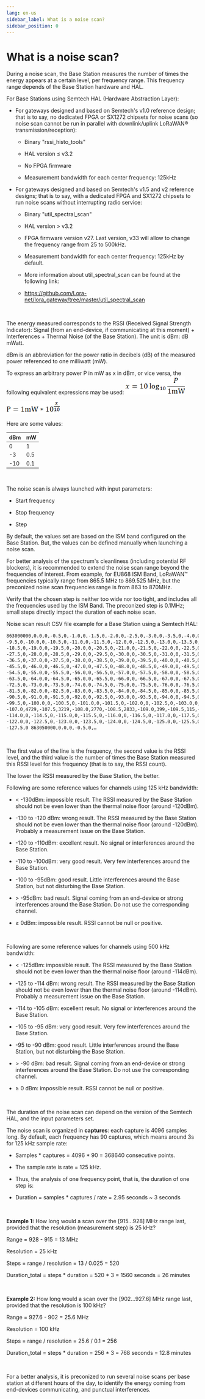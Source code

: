 ```yaml
---
lang: en-us
sidebar_label: What is a noise scan?
sidebar_position: 0
---
```


# What is a noise scan?

During a noise scan, the Base Station measures the number of times the
energy appears at a certain level, per frequency range. This frequency
range depends of the Base Station hardware and HAL.

For Base Stations using Semtech HAL (Hardware Abstraction Layer):

- For gateways designed and based on Semtech's v1.0 reference design;
  that is to say, no dedicated FPGA or SX1272 chipsets for noise scans
  (so noise scan cannot be run in parallel with downlink/uplink LoRaWAN®
  transmission/reception):

  - Binary "rssi_histo_tools"

  - HAL version ≤ v3.2

  - No FPGA firmware

  - Measurement bandwidth for each center frequency: 125kHz

- For gateways designed and based on Semtech's v1.5 and v2 reference
  designs; that is to say, with a dedicated FPGA and SX1272 chipsets to
  run noise scans without interrupting radio service:

  - Binary "util_spectral_scan"

  - HAL version \> v3.2

  - FPGA firmware version v27. Last version, v33 will allow to change
    the frequency range from 25 to 500kHz.

  - Measurement bandwidth for each center frequency: 125kHz by default.

  - More information about util_spectral_scan can be found at the
    following link:

  - <https://github.com/Lora-net/lora_gateway/tree/master/util_spectral_scan>

 

The energy measured corresponds to the RSSI (Received Signal Strength
Indicator): Signal (from an end-device, if communicating at this
moment) + Interferences + Thermal Noise (of the Base Station). The unit
is dBm: dB mWatt.

dBm is an abbreviation for the power ratio in decibels (dB) of the
measured power referenced to one milliwatt (mW).

To express an arbitrary power P in mW as x in dBm, or vice versa, the
following equivalent expressions may be used:
![](./_images/what-is-a-noise-scan.png)

![](./_images/what-is-a-noise-scan-1.png)

Here are some values:

| dBm | mW  |
|-----|-----|
| 0   | 1   |
| -3  | 0.5 |
| -10 | 0.1 |

 

The noise scan is always launched with input parameters:

- Start frequency

- Stop frequency

- Step

By default, the values set are based on the ISM band configured on the
Base Station. But, the values can be defined manually when launching a
noise scan.

For better analysis of the spectrum's cleanliness (including potential
RF blockers), it is recommended to extend the noise scan range beyond
the frequencies of interest. From example, for EU868 ISM Band, LoRaWAN™
frequencies typically range from 865.5 MHz to 869.525 MHz, but the
preconized noise scan frequencies range is from 863 to 870MHz.

Verify that the chosen step is neither too wide nor too tight, and
includes all the frequencies used by the ISM Band. The preconized step
is 0.1MHz; small steps directly impact the duration of each noise scan.

Noise scan result CSV file example for a Base Station using a Semtech
HAL:

``` text
863000000,0.0,0,-0.5,0,-1.0,0,-1.5,0,-2.0,0,-2.5,0,-3.0,0,-3.5,0,-4.0,0,-4.5,0,-5.0,0,-5.5,0,-6.0,0,-6.5,0,-7.0,0,-7.5,0,-8.0,0,-8.5,0,-9.0,0,
-9.5,0,-10.0,0,-10.5,0,-11.0,0,-11.5,0,-12.0,0,-12.5,0,-13.0,0,-13.5,0,-14.0,0,-14.5,0,-15.0,0,-15.5,0,-16.0,0,-16.5,0,-17.0,0,-17.5,0,-18.0,0,
-18.5,0,-19.0,0,-19.5,0,-20.0,0,-20.5,0,-21.0,0,-21.5,0,-22.0,0,-22.5,0,-23.0,0,-23.5,0,-24.0,0,-24.5,0,-25.0,0,-25.5,0,-26.0,0,-26.5,0,-27.0,0,
-27.5,0,-28.0,0,-28.5,0,-29.0,0,-29.5,0,-30.0,0,-30.5,0,-31.0,0,-31.5,0,-32.0,0,-32.5,0,-33.0,0,-33.5,0,-34.0,0,-34.5,0,-35.0,0,-35.5,0,-36.0,0,
-36.5,0,-37.0,0,-37.5,0,-38.0,0,-38.5,0,-39.0,0,-39.5,0,-40.0,0,-40.5,0,-41.0,0,-41.5,0,-42.0,0,-42.5,0,-43.0,0,-43.5,0,-44.0,0,-44.5,0,-45.0,0,
-45.5,0,-46.0,0,-46.5,0,-47.0,0,-47.5,0,-48.0,0,-48.5,0,-49.0,0,-49.5,0,-50.0,0,-50.5,0,-51.0,0,-51.5,0,-52.0,0,-52.5,0,-53.0,0,-53.5,0,-54.0,0,
-54.5,0,-55.0,0,-55.5,0,-56.0,0,-56.5,0,-57.0,0,-57.5,0,-58.0,0,-58.5,0,-59.0,0,-59.5,0,-60.0,0,-60.5,0,-61.0,0,-61.5,0,-62.0,0,-62.5,0,-63.0,0,
-63.5,0,-64.0,0,-64.5,0,-65.0,0,-65.5,0,-66.0,0,-66.5,0,-67.0,0,-67.5,0,-68.0,0,-68.5,0,-69.0,0,-69.5,0,-70.0,0,-70.5,0,-71.0,0,-71.5,0,-72.0,0,
-72.5,0,-73.0,0,-73.5,0,-74.0,0,-74.5,0,-75.0,0,-75.5,0,-76.0,0,-76.5,0,-77.0,0,-77.5,0,-78.0,0,-78.5,0,-79.0,0,-79.5,0,-80.0,0,-80.5,0,-81.0,0,
-81.5,0,-82.0,0,-82.5,0,-83.0,0,-83.5,0,-84.0,0,-84.5,0,-85.0,0,-85.5,0,-86.0,0,-86.5,0,-87.0,0,-87.5,0,-88.0,0,-88.5,0,-89.0,0,-89.5,0,-90.0,0,
-90.5,0,-91.0,0,-91.5,0,-92.0,0,-92.5,0,-93.0,0,-93.5,0,-94.0,0,-94.5,0,-95.0,0,-95.5,0,-96.0,0,-96.5,0,-97.0,0,-97.5,0,-98.0,0,-98.5,0,-99.0,0,
-99.5,0,-100.0,0,-100.5,0,-101.0,0,-101.5,0,-102.0,0,-102.5,0,-103.0,0,-103.5,0,-104.0,0,-104.5,17,-105.0,23,-105.5,417,-106.0,736,-106.5,1353,
-107.0,4729,-107.5,3219,-108.0,2770,-108.5,2833,-109.0,399,-109.5,115,-110.0,30,-110.5,0,-111.0,0,-111.5,0,-112.0,0,-112.5,0,-113.0,0,-113.5,0,
-114.0,0,-114.5,0,-115.0,0,-115.5,0,-116.0,0,-116.5,0,-117.0,0,-117.5,0,-118.0,0,-118.5,0,-119.0,0,-119.5,0,-120.0,0,-120.5,0,-121.0,0,-121.5,0,
-122.0,0,-122.5,0,-123.0,0,-123.5,0,-124.0,0,-124.5,0,-125.0,0,-125.5,0,-126.0,0,-126.5,0,-127.0,0,
-127.5,0 863050000,0.0,0,-0.5,0,…
```

 

The first value of the line is the frequency, the second value is the
RSSI level, and the third value is the number of times the Base Station
measured this RSSI level for this frequency (that is to say, the RSSI
count).

The lower the RSSI measured by the Base Station, the better.

Following are some reference values for channels using 125 kHz
bandwidth:

- \< -130dBm: impossible result. The RSSI measured by the Base Station
  should not be even lower than the thermal noise floor (around
  -120dBm).

- -130 to -120 dBm: wrong result. The RSSI measured by the Base Station
  should not be even lower than the thermal noise floor (around
  -120dBm). Probably a measurement issue on the Base Station.

- -120 to -110dBm: excellent result. No signal or interferences around
  the Base Station.

- -110 to -100dBm: very good result. Very few interferences around the
  Base Station.

- -100 to -95dBm: good result. Little interferences around the Base
  Station, but not disturbing the Base Station.

- \> -95dBm: bad result. Signal coming from an end-device or strong
  interferences around the Base Station. Do not use the corresponding
  channel.

- ≥ 0dBm: impossible result. RSSI cannot be null or positive.

 

Following are some reference values for channels using 500 kHz
bandwidth:

- \< -125dBm: impossible result. The RSSI measured by the Base Station
  should not be even lower than the thermal noise floor (around
  -114dBm).

- -125 to -114 dBm: wrong result. The RSSI measured by the Base Station
  should not be even lower than the thermal noise floor (around
  -114dBm). Probably a measurement issue on the Base Station.

- -114 to -105 dBm: excellent result. No signal or interferences around
  the Base Station.

- -105 to -95 dBm: very good result. Very few interferences around the
  Base Station.

- -95 to -90 dBm: good result. Little interferences around the Base
  Station, but not disturbing the Base Station.

- \> -90 dBm: bad result. Signal coming from an end-device or strong
  interferences around the Base Station. Do not use the corresponding
  channel.

- ≥ 0 dBm: impossible result. RSSI cannot be null or positive.

 

The duration of the noise scan can depend on the version of the Semtech
HAL, and the input parameters set.

The noise scan is organized in **captures**: each capture is 4096
samples long. By default, each frequency has 90 captures, which means
around 3s for 125 kHz sample rate:

- Samples \* captures = 4096 \* 90 = 368640 consecutive points.

- The sample rate is rate = 125 kHz.

- Thus, the analysis of one frequency point, that is, the duration of
  one step is:

- Duration = samples \* captures / rate = 2.95 seconds \~ 3 seconds

 

**Example 1:** How long would a scan over the \[915...928\] MHz range
last, provided that the resolution (measurement step) is 25 kHz?

Range = 928 - 915 = 13 MHz

Resolution = 25 kHz

Steps = range / resolution = 13 / 0.025 = 520

Duration_total = steps \* duration = 520 \* 3 = 1560 seconds = 26
minutes

 

**Example 2:** How long would a scan over the \[902...927.6\] MHz range
last, provided that the resolution is 100 kHz?

Range = 927.6 - 902 = 25.6 MHz

Resolution = 100 kHz

Steps = range / resolution = 25.6 / 0.1 = 256

Duration_total = steps \* duration = 256 \* 3 = 768 seconds = 12.8
minutes

 

For a better analysis, it is preconized to run several noise scans per
base station at different hours of the day, to identify the energy
coming from end-devices communicating, and punctual interferences.
